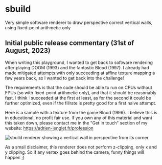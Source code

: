 # sbuild
Very simple software renderer to draw perspective correct vertical walls, using fixed-point arithmetic only

## Initial public release commentary (31st of August, 2023)

When writing this playground, I wanted to get back to software rendering after playing DOOM (1993) and the fantastic Blood (1997). I already had made mitigated attempts with only succeeding at affine texture mapping a few years back, so I wanted to get back into the challenge!

The requirements is that the code should be able to run on CPUs without FPUs (so with fixed-point arithmetic only), and that it should be reasonably fast. I think I succeeded at the first at least, as for the second it could be further optimized, even if the fillrate is pretty good for a first naive attempt.

Here is a sample with a texture from the game Blood (1996). I believe this is in educational, no profit fair use. If you own any of this material and want this taken down, please contact me in the "Get in touch" section of my website: https://adrien-lenglet.fr/profession

![sbuild renderer showing a vertical wall in perspective from its corner](https://i.imgur.com/84kPHKq.png)

As a small disclaimer, this renderer does not perform z-clipping, only x and y clipping. So if any vertex goes behind the camera, funny things will happen ;)
